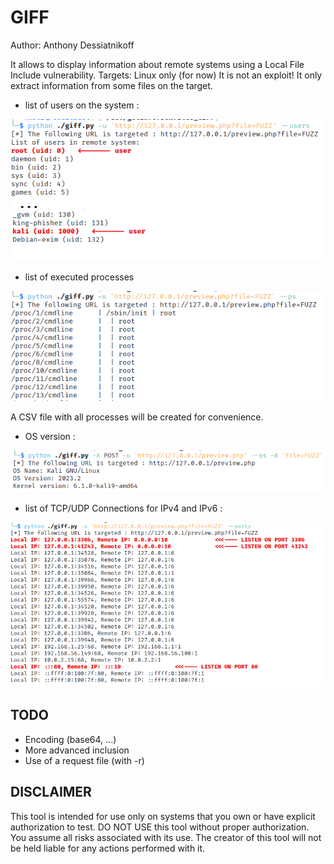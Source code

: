 # GIFF

Author: Anthony Dessiatnikoff

It allows to display information about remote systems using a Local File Include vulnerability.
Targets: Linux only (for now)
It is not an exploit! It only extract information from some files on the target.

- list of users on the system :

![Screen capture of users option](GIFF_Capture_users.png)

- list of executed processes

![Screen capture of ps option](GIFF_Capture_ps.png)

A CSV file with all processes will be created for convenience.

- OS version :

![Screen capture of os option](GIFF_Capture_os_POST.png)

- list of TCP/UDP Connections for IPv4 and IPv6 :
  
![Screen capture of ports option](GIFF_Capture_ports.png)


## TODO

- Encoding (base64, ...)
- More advanced inclusion
- Use of a request file (with -r)

## DISCLAIMER

This tool is intended for use only on systems that you own or have explicit authorization to test.
DO NOT USE this tool without proper authorization.
You assume all risks associated with its use.
The creator of this tool will not be held liable for any actions performed with it.

